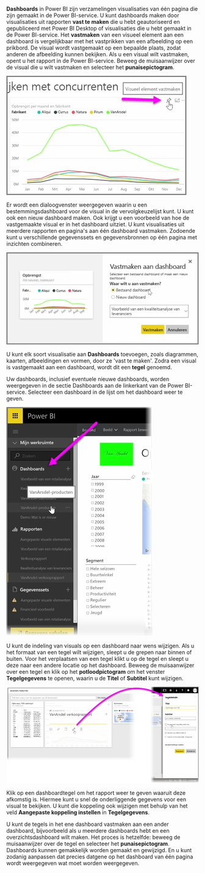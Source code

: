 **Dashboards** in Power BI zijn verzamelingen visualisaties van één pagina die zijn gemaakt in de Power BI-service. U kunt dashboards maken door visualisaties uit rapporten **vast te maken** die u hebt geautoriseerd en gepubliceerd met Power BI Desktop of visualisaties die u hebt gemaakt in de Power BI-service. Het **vastmaken** van een visueel element aan een dashboard is vergelijkbaar met het vastprikken van een afbeelding op een prikbord. De visual wordt vastgemaakt op een bepaalde plaats, zodat anderen de afbeelding kunnen bekijken. Als u een visual wilt vastmaken, opent u het rapport in de Power BI-service. Beweeg de muisaanwijzer over de visual die u wilt vastmaken en selecteer het **punaisepictogram**.

![](media/4-2-create-configure-dashboards/4-2_1.png)

Er wordt een dialoogvenster weergegeven waarin u een bestemmingsdashboard voor de visual in de vervolgkeuzelijst kunt. U kunt ook een nieuw dashboard maken. Ook krijgt u een voorbeeld van hoe de vastgemaakte visual er in het dashboard uitziet. U kunt visualisaties uit meerdere rapporten en pagina's aan één dashboard vastmaken. Zodoende kunt u verschillende gegevenssets en gegevensbronnen op één pagina met inzichten combineren.

![](media/4-2-create-configure-dashboards/4-2_2.png)

U kunt elk soort visualisatie aan **Dashboards** toevoegen, zoals diagrammen, kaarten, afbeeldingen en vormen, door ze 'vast te maken'. Zodra een visual is vastgemaakt aan een dashboard, wordt dit een **tegel** genoemd.

Uw dashboards, inclusief eventuele nieuwe dashboards, worden weergegeven in de sectie Dashboards aan de linkerkant van de Power BI-service. Selecteer een dashboard in de lijst om het dashboard weer te geven.

![](media/4-2-create-configure-dashboards/4-2_3.png)

U kunt de indeling van visuals op een dashboard naar wens wijzigen. Als u het formaat van een tegel wilt wijzigen, sleept u de grepen naar binnen of buiten. Voor het verplaatsen van een tegel klikt u op de tegel en sleept u deze naar een andere locatie op het dashboard. Beweeg de muisaanwijzer over een tegel en klik op het **potloodpictogram** om het venster **Tegelgegevens** te openen, waarin u de **Titel** of **Subtitel** kunt wijzigen.

![](media/4-2-create-configure-dashboards/4-2_4.png)

Klik op een dashboardtegel om het rapport weer te geven waaruit deze afkomstig is. Hiermee kunt u snel de onderliggende gegevens voor een visual te bekijken. U kunt die koppeling ook wijzigen met behulp van het veld **Aangepaste koppeling instellen** in **Tegelgegevens**.

U kunt de tegels in het ene dashboard vastmaken aan een ander dashboard, bijvoorbeeld als u meerdere dashboards hebt en een overzichtsdashboard wilt maken. Het proces is hetzelfde: beweeg de muisaanwijzer over de tegel en selecteer het **punaisepictogram**. Dashboards kunnen gemakkelijk worden gemaakt en gewijzigd. En u kunt zodanig aanpassen dat precies datgene op het dashboard van één pagina wordt weergegeven wat moet worden weergegeven.

